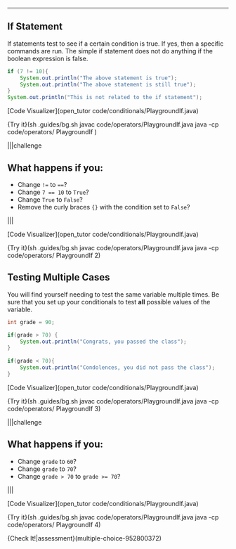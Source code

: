 ----------

## If Statement

If statements test to see if a certain condition is true. If yes, then a specific commands are run. The simple if statement does not do anything if the boolean expression is false.

```java
if (7 != 10){
    System.out.println("The above statement is true");
    System.out.println("The above statement is still true");
}
System.out.println("This is not related to the if statement");
```

[Code Visualizer](open_tutor code/conditionals/PlaygroundIf.java)

{Try it}(sh .guides/bg.sh javac code/operators/PlaygroundIf.java java -cp code/operators/ PlaygroundIf )

|||challenge
## What happens if you:
* Change `!=` to `==`?
* Change `7 == 10` to `True`?
* Change `True` to `False`?
* Remove the curly braces `{}` with the condition set to `False`?

|||

[Code Visualizer](open_tutor code/conditionals/PlaygroundIf.java)

{Try it}(sh .guides/bg.sh javac code/operators/PlaygroundIf.java java -cp code/operators/ PlaygroundIf 2)

## Testing Multiple Cases

You will find yourself needing to test the same variable multiple times. Be sure that you set up your conditionals to test **all** possible values of the variable.

```java
int grade = 90;

if(grade > 70) {
    System.out.println("Congrats, you passed the class");
}
    
if(grade < 70){
    System.out.println("Condolences, you did not pass the class");
}
```

[Code Visualizer](open_tutor code/conditionals/PlaygroundIf.java)

{Try it}(sh .guides/bg.sh javac code/operators/PlaygroundIf.java java -cp code/operators/ PlaygroundIf 3)

|||challenge
## What happens if you:
* Change `grade` to `60`?
* Change `grade` to `70`?
* Change `grade > 70` to `grade >= 70`?

|||

[Code Visualizer](open_tutor code/conditionals/PlaygroundIf.java)

{Try it}(sh .guides/bg.sh javac code/operators/PlaygroundIf.java java -cp code/operators/ PlaygroundIf 4)

{Check It!|assessment}(multiple-choice-952800372)

